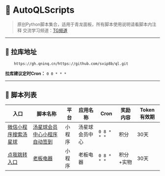 # 🚀 AutoQLScripts

> 原创Python脚本集合，适用于青龙面板，所有脚本使用说明请看脚本内注释
> 交流学习频道：[TG频道](https://t.me/fxmbb)
---

## 🔗 拉库地址

```plaintext
	https://gh.qninq.cn/https://github.com/svip8b/ql.git
```
 
**拉库建议定时Cron：** `0 0 * * *` 

---

## 📜 脚本列表

| 入口                                                            | 脚本名称                                                           | 平台       | 应用名称       | Cron      | 奖励内容  | Token 有效期          |
|---------------------------------------------------------------|----------------------------------------------------------------|------------|----------------|-----------|-----------|-----------------------|
| [微信小程序搜索汤星球](#)                                               | [汤星球会员中心小程序自动签到](https://github.com/svip8b/ql/blob/main/tcbj.py) | 小程序     | 汤星球会员中心 | `0 8 * * *` | 积分      | 30天                |
| [点我跳转入口](https://github.com/svip8b/ql/blob/main/jpg/lbdq.jpg) | [老板电器](https://github.com/svip8b/ql/blob/main/lbdq.py)         | 小程序     | 老板电器       | `0 8 * * *` | 积分+实物 | 30天                |

